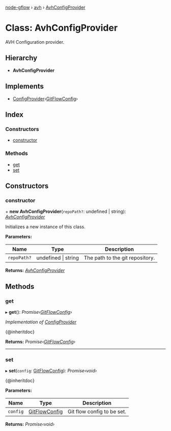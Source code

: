 [node-gflow](../README.md) › [avh](../modules/avh.md) › [AvhConfigProvider](avh.avhconfigprovider.md)

# Class: AvhConfigProvider

AVH Configuration provider.

## Hierarchy

* **AvhConfigProvider**

## Implements

* [ConfigProvider](../interfaces/api.configprovider.md)‹[GitFlowConfig](../interfaces/api.gitflowconfig.md)›

## Index

### Constructors

* [constructor](avh.avhconfigprovider.md#constructor)

### Methods

* [get](avh.avhconfigprovider.md#get)
* [set](avh.avhconfigprovider.md#set)

## Constructors

###  constructor

\+ **new AvhConfigProvider**(`repoPath?`: undefined | string): *[AvhConfigProvider](avh.avhconfigprovider.md)*

Initializes a new instance of this class.

**Parameters:**

Name | Type | Description |
------ | ------ | ------ |
`repoPath?` | undefined &#124; string | The path to the git repository.  |

**Returns:** *[AvhConfigProvider](avh.avhconfigprovider.md)*

## Methods

###  get

▸ **get**(): *Promise‹[GitFlowConfig](../interfaces/api.gitflowconfig.md)›*

*Implementation of [ConfigProvider](../interfaces/api.configprovider.md)*

{@inheritdoc}

**Returns:** *Promise‹[GitFlowConfig](../interfaces/api.gitflowconfig.md)›*

___

###  set

▸ **set**(`config`: [GitFlowConfig](../interfaces/api.gitflowconfig.md)): *Promise‹void›*

{@inheritdoc}

**Parameters:**

Name | Type | Description |
------ | ------ | ------ |
`config` | [GitFlowConfig](../interfaces/api.gitflowconfig.md) | Git flow config to be set.  |

**Returns:** *Promise‹void›*
